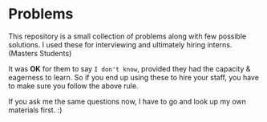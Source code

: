 Problems
========

This repository is a small collection of problems along with few possible solutions.
I used these for interviewing and ultimately hiring interns. (Masters Students)

It was **OK** for them to say `I don't know`, provided they had the capacity & eagerness to learn.
So if you end up using these to hire your staff, you have to make sure you follow the above rule.

If you ask me the same questions now, I have to go and look up my own materials first. :)
